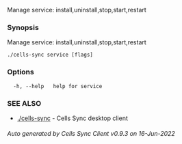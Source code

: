 Manage service: install,uninstall,stop,start,restart

### Synopsis

Manage service: install,uninstall,stop,start,restart

```
./cells-sync service [flags]
```

### Options

```
  -h, --help   help for service
```

### SEE ALSO

* [./cells-sync](./cells-sync)	 - Cells Sync desktop client

###### Auto generated by Cells Sync Client v0.9.3 on 16-Jun-2022
